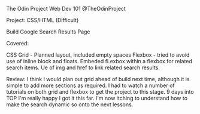 The Odin Project Web Dev 101
@TheOdinProject

Project: CSS/HTML (Difficult)

Build Google Search Results Page

Covered:

CSS Grid - Planned layout, included empty spaces
Flexbox - tried to avoid use of inline block and floats.
Embeded fLexbox within a flexbox for related search items.
Ue of img and href to link related search results.

Review:
I think I would plan out grid ahead of build next time, although it is simple to add more sections as required.
I had to watch a number of tutorials on both grid and flexbox to get the project to this stage. 9 days into TOP I'm really happy I got it this far.
I'm now itching to understand how to make the search dynamic so onto the next lessons.









